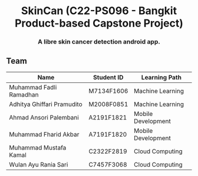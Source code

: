 <h1 align="center">SkinCan (C22-PS096 - Bangkit Product-based Capstone Project)</h1>
<h3 align="center">A <b>libre</b> skin cancer detection android app.</h3>

## Team

| Name                       | Student ID | Learning Path      |
|----------------------------|------------|--------------------|
| Muhammad Fadli Ramadhan    | M7134F1606 | Machine Learning   |
| Adhitya Ghiffari Pramudito | M2008F0851 | Machine Learning   |
| Ahmad Ansori Palembani     | A2191F1821 | Mobile Development |
| Muhammad Fharid Akbar      | A7191F1820 | Mobile Development |
| Muhammad Mustafa Kamal     | C2322F2819 | Cloud Computing    |
| Wulan Ayu Rania Sari       | C7457F3068 | Cloud Computing    |
